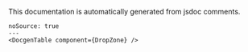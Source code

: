 This documentation is automatically generated from jsdoc comments.

```react
noSource: true
---
<DocgenTable component={DropZone} />
```
